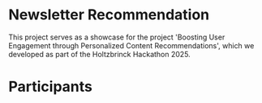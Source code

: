 # Newsletter Recommendation
This project serves as a showcase for the project 'Boosting User Engagement through Personalized Content Recommendations', which we developed as part of the Holtzbrinck Hackathon 2025.

# Participants
